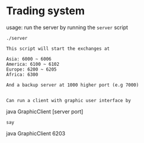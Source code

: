 # Trading system

usage: run the server by running the `server` script
```
./server

This script will start the exchanges at

Asia: 6000 ~ 6006
America: 6100 ~ 6102
Europe: 6200 ~ 6205
Africa: 6300

And a backup server at 1000 higher port (e.g 7000)


Can run a client with graphic user interface by 
```
java GraphicClient [server port]
```
say 
```
java GraphicClient 6203
```

